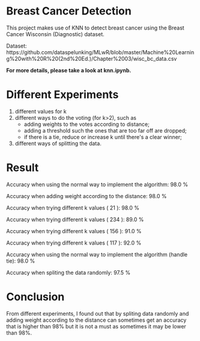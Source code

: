 # Breast Cancer Detection

<p>This project makes use of KNN to detect breast cancer using the Breast Cancer Wisconsin (Diagnostic) dataset.</p>
<p>Dataset: https://github.com/dataspelunking/MLwR/blob/master/Machine%20Learning%20with%20R%20(2nd%20Ed.)/Chapter%2003/wisc_bc_data.csv</p>

<p><strong>For more details, please take a look at knn.ipynb.</strong></p>

<h1> Different Experiments </h1>
<ol>
  <li>different values for k</li>
  <li>different ways to do the voting (for k>2), such as
    <ul>
      <li>adding weights to the votes according to distance;
      <li>adding a threshold such the ones that are too far off are dropped;
      <li>if there is a tie, reduce or increase k until there's a clear winner;
    </ul>
  </li>
  <li>different ways of splitting the data.</li>
</ol>


<h1> Result </h1>
<p>Accuracy when using the normal way to implement the algorithm:  98.0 %</p>
<p>Accuracy when adding weight according to the distance:  98.0 %</p>
<p>Accuracy when trying different k values ( 21 ):  98.0 %</p>
<p>Accuracy when trying different k values ( 234 ):  89.0 %</p>
<p>Accuracy when trying different k values ( 156 ):  91.0 %</p>
<p>Accuracy when trying different k values ( 117 ):  92.0 %</p>
<p>Accuracy when using the normal way to implement the algorithm (handle tie):  98.0 %</p>
<p>Accuracy when spliting the data randomly:  97.5 %</p>
<h1> Conclusion </h1>
From different experiments, I found out that by spliting data randomly and adding weight according to the distance can sometimes get an accuracy that is higher than 98% but it is not a must as sometimes it may be lower than 98%.
